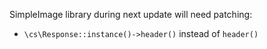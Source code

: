 SimpleImage library during next update will need patching:
* `\cs\Response::instance()->header()` instead of `header()`
